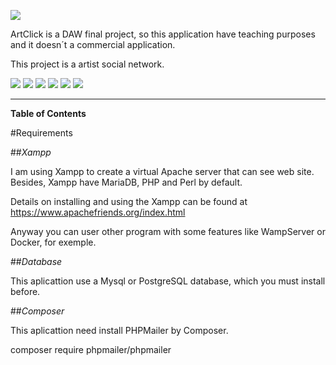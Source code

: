 
 ![]( http://imgfz.com/i/en8hT9f.png)

ArtClick is a DAW final project, so this application have teaching purposes and it doesn´t a commercial application. 

This project is a artist social network.

![](https://img.shields.io/github/stars/pandao/editor.md.svg) ![](https://img.shields.io/github/forks/pandao/editor.md.svg) ![](https://img.shields.io/github/tag/pandao/editor.md.svg) ![](https://img.shields.io/github/release/pandao/editor.md.svg) ![](https://img.shields.io/github/issues/pandao/editor.md.svg) ![](https://img.shields.io/bower/v/editor.md.svg)

------------

**Table of Contents** 

#Requirements

##*Xampp*

I am using Xampp to create a virtual Apache server that can see web site.  Besides, Xampp have MariaDB, PHP and Perl by default.

Details on installing and using the Xampp can be found at https://www.apachefriends.org/index.html

Anyway you can user other program with some features like WampServer or Docker, for exemple.

##*Database*

This aplicattion use a Mysql or PostgreSQL database, which you must install before.

##*Composer*

This aplicattion need install PHPMailer by Composer.

composer require phpmailer/phpmailer
